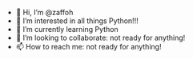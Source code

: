 - 👋 Hi, I’m @zaffoh
- 👀 I’m interested in all things Python!!!
- 🌱 I’m currently learning Python
- 💞️ I’m looking to collaborate: not ready for anything!
- 📫 How to reach me: not ready for anything!

<!---
zaffoh/zaffoh is a ✨ special ✨ repository because its `README.md` (this file) appears on your GitHub profile.
You can click the Preview link to take a look at your changes.
--->
